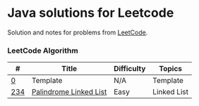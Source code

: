 # Java solutions for Leetcode
Solution and notes for problems from [LeetCode](https://leetcode.com/).

### LeetCode Algorithm

| #            | Title                                                                           | Difficulty | Topics      |
|--------------|---------------------------------------------------------------------------------|------------|-------------|
| [0](./0)     | Template                                                                        | N/A        | Template    |
| [234](./234) | [Palindrome Linked List](https://leetcode.com/problems/palindrome-linked-list/) | Easy       | Linked List |
